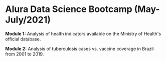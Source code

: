 # Alura Data Science Bootcamp (May-July/2021)

**Module 1:** Analysis of health indicators available on the Ministry of Health's official database.

**Module 2:** Analysis of tuberculosis cases vs. vaccine coverage in Brazil from 2001 to 2019.
